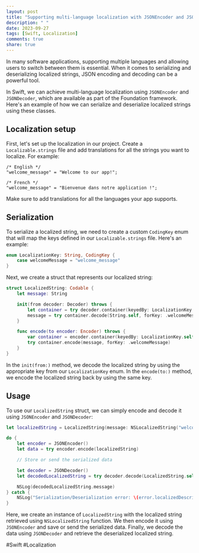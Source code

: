 ```yaml
---
layout: post
title: "Supporting multi-language localization with JSONEncoder and JSONDecoder in Swift"
description: " "
date: 2023-09-27
tags: [Swift, Localization]
comments: true
share: true
---
```


In many software applications, supporting multiple languages and allowing users to switch between them is essential. When it comes to serializing and deserializing localized strings, JSON encoding and decoding can be a powerful tool.

In Swift, we can achieve multi-language localization using `JSONEncoder` and `JSONDecoder`, which are available as part of the Foundation framework. Here's an example of how we can serialize and deserialize localized strings using these classes.

## Localization setup

First, let's set up the localization in our project. Create a `Localizable.strings` file and add translations for all the strings you want to localize. For example:

```
/* English */
"welcome_message" = "Welcome to our app!";

/* French */
"welcome_message" = "Bienvenue dans notre application !";
```

Make sure to add translations for all the languages your app supports.

## Serialization

To serialize a localized string, we need to create a custom `CodingKey` enum that will map the keys defined in our `Localizable.strings` file. Here's an example:

```swift
enum LocalizationKey: String, CodingKey {
    case welcomeMessage = "welcome_message"
}
```

Next, we create a struct that represents our localized string:

```swift
struct LocalizedString: Codable {
    let message: String

    init(from decoder: Decoder) throws {
        let container = try decoder.container(keyedBy: LocalizationKey.self)
        message = try container.decode(String.self, forKey: .welcomeMessage)
    }

    func encode(to encoder: Encoder) throws {
        var container = encoder.container(keyedBy: LocalizationKey.self)
        try container.encode(message, forKey: .welcomeMessage)
    }
}
```

In the `init(from:)` method, we decode the localized string by using the appropriate key from our `LocalizationKey` enum. In the `encode(to:)` method, we encode the localized string back by using the same key.

## Usage

To use our `LocalizedString` struct, we can simply encode and decode it using `JSONEncoder` and `JSONDecoder`:

```swift
let localizedString = LocalizedString(message: NSLocalizedString("welcome_message", comment: ""))

do {
    let encoder = JSONEncoder()
    let data = try encoder.encode(localizedString)

    // Store or send the serialized data

    let decoder = JSONDecoder()
    let decodedLocalizedString = try decoder.decode(LocalizedString.self, from: data)

    NSLog(decodedLocalizedString.message)
} catch {
    NSLog("Serialization/Deserialization error: \(error.localizedDescription)")
}
```

Here, we create an instance of `LocalizedString` with the localized string retrieved using `NSLocalizedString` function. We then encode it using `JSONEncoder` and save or send the serialized data. Finally, we decode the data using `JSONDecoder` and retrieve the deserialized localized string.

#Swift #Localization